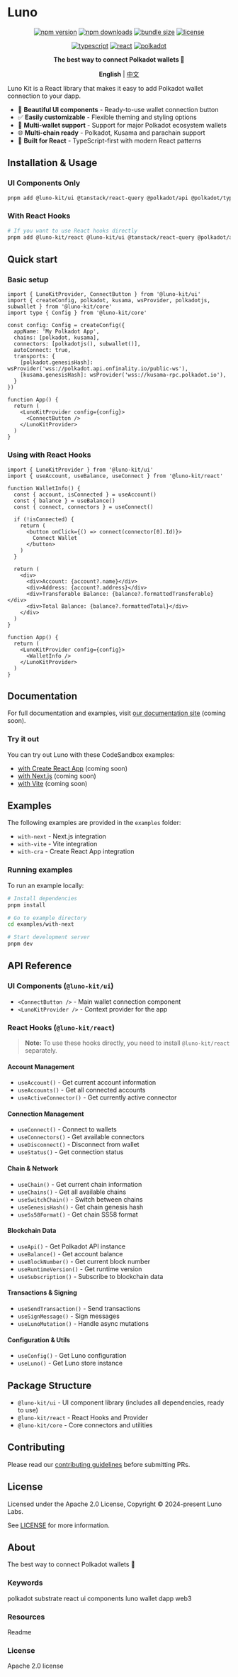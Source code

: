 # Luno

<div align="center">

[![npm version](https://img.shields.io/npm/v/@luno-kit/ui.svg?style=flat&colorA=000000&colorB=000000)](https://www.npmjs.com/package/@luno-kit/ui)
[![npm downloads](https://img.shields.io/npm/dm/@luno-kit/ui.svg?style=flat&colorA=000000&colorB=000000)](https://www.npmjs.com/package/@luno-kit/ui)
[![bundle size](https://img.shields.io/bundlephobia/minzip/@luno-kit/ui?style=flat&colorA=000000&colorB=000000)](https://bundlephobia.com/package/@luno-kit/ui)
[![license](https://img.shields.io/badge/license-Apache%202.0-black?style=flat&colorA=000000&colorB=000000)](https://github.com/Luno-lab/LunoKit/blob/main/LICENSE)

[![typescript](https://img.shields.io/badge/TypeScript-Ready-black?style=flat&colorA=000000&colorB=000000&logo=typescript)](https://www.typescriptlang.org/)
[![react](https://img.shields.io/badge/React-18+-black?style=flat&colorA=000000&colorB=000000&logo=react)](https://reactjs.org/)
[![polkadot](https://img.shields.io/badge/Polkadot-Ready-black?style=flat&colorA=000000&colorB=000000&logo=polkadot)](https://polkadot.network/)

**The best way to connect Polkadot wallets 🚀**

</div>

<div align="center">

**English** | [中文](./README.zh-CN.md)

</div>

Luno Kit is a React library that makes it easy to add Polkadot wallet connection to your dapp.

* 🎨 **Beautiful UI components** - Ready-to-use wallet connection button
* ✅ **Easily customizable** - Flexible theming and styling options
* 🔌 **Multi-wallet support** - Support for major Polkadot ecosystem wallets
* 🌐 **Multi-chain ready** - Polkadot, Kusama and parachain support
* 🦄 **Built for React** - TypeScript-first with modern React patterns

## Installation & Usage

### UI Components Only
```bash
pnpm add @luno-kit/ui @tanstack/react-query @polkadot/api @polkadot/types @polkadot/util
```

### With React Hooks
```bash
# If you want to use React hooks directly
pnpm add @luno-kit/react @luno-kit/ui @tanstack/react-query @polkadot/api @polkadot/types @polkadot/util
```

## Quick start

### Basic setup

```tsx
import { LunoKitProvider, ConnectButton } from '@luno-kit/ui'
import { createConfig, polkadot, kusama, wsProvider, polkadotjs, subwallet } from '@luno-kit/core'
import type { Config } from '@luno-kit/core'

const config: Config = createConfig({
  appName: 'My Polkadot App',
  chains: [polkadot, kusama],
  connectors: [polkadotjs(), subwallet()],
  autoConnect: true,
  transports: {
    [polkadot.genesisHash]: wsProvider('wss://polkadot.api.onfinality.io/public-ws'),
    [kusama.genesisHash]: wsProvider('wss://kusama-rpc.polkadot.io'),
  }
})

function App() {
  return (
    <LunoKitProvider config={config}>
      <ConnectButton />
    </LunoKitProvider>
  )
}
```

### Using with React Hooks

```tsx
import { LunoKitProvider } from '@luno-kit/ui'
import { useAccount, useBalance, useConnect } from '@luno-kit/react'

function WalletInfo() {
  const { account, isConnected } = useAccount()
  const { balance } = useBalance()
  const { connect, connectors } = useConnect()

  if (!isConnected) {
    return (
      <button onClick={() => connect(connector[0].Id)}>
        Connect Wallet
      </button>
    )
  }

  return (
    <div>
      <div>Account: {account?.name}</div>
      <div>Address: {account?.address}</div>
      <div>Transferable Balance: {balance?.formattedTransferable}</div>
      <div>Total Balance: {balance?.formattedTotal}</div>
    </div>
  )
}

function App() {
  return (
    <LunoKitProvider config={config}>
      <WalletInfo />
    </LunoKitProvider>
  )
}
```

## Documentation

For full documentation and examples, visit [our documentation site](#) (coming soon).

### Try it out

You can try out Luno with these CodeSandbox examples:

* [with Create React App](#) (coming soon)
* [with Next.js](#) (coming soon)
* [with Vite](#) (coming soon)

## Examples

The following examples are provided in the `examples` folder:

* `with-next` - Next.js integration
* `with-vite` - Vite integration
* `with-cra` - Create React App integration

### Running examples

To run an example locally:

```bash
# Install dependencies
pnpm install

# Go to example directory
cd examples/with-next

# Start development server
pnpm dev
```

## API Reference

### UI Components (`@luno-kit/ui`)

* `<ConnectButton />` - Main wallet connection component
* `<LunoKitProvider />` - Context provider for the app

### React Hooks (`@luno-kit/react`)

> **Note:** To use these hooks directly, you need to install `@luno-kit/react` separately.

#### Account Management
* `useAccount()` - Get current account information
* `useAccounts()` - Get all connected accounts
* `useActiveConnector()` - Get currently active connector

#### Connection Management
* `useConnect()` - Connect to wallets
* `useConnectors()` - Get available connectors
* `useDisconnect()` - Disconnect from wallet
* `useStatus()` - Get connection status

#### Chain & Network
* `useChain()` - Get current chain information
* `useChains()` - Get all available chains
* `useSwitchChain()` - Switch between chains
* `useGenesisHash()` - Get chain genesis hash
* `useSs58Format()` - Get chain SS58 format

#### Blockchain Data
* `useApi()` - Get Polkadot API instance
* `useBalance()` - Get account balance
* `useBlockNumber()` - Get current block number
* `useRuntimeVersion()` - Get runtime version
* `useSubscription()` - Subscribe to blockchain data

#### Transactions & Signing
* `useSendTransaction()` - Send transactions
* `useSignMessage()` - Sign messages
* `useLunoMutation()` - Handle async mutations

#### Configuration & Utils
* `useConfig()` - Get Luno configuration
* `useLuno()` - Get Luno store instance

## Package Structure

- `@luno-kit/ui` - UI component library (includes all dependencies, ready to use)
- `@luno-kit/react` - React Hooks and Provider
- `@luno-kit/core` - Core connectors and utilities

## Contributing

Please read our [contributing guidelines](CONTRIBUTING.md) before submitting PRs.

## License

Licensed under the Apache 2.0 License, Copyright © 2024-present Luno Labs.

See [LICENSE](LICENSE) for more information.

## About

The best way to connect Polkadot wallets 🚀

### Keywords

polkadot  substrate  react  ui  components  luno  wallet  dapp  web3

### Resources

Readme

### License

Apache 2.0 license
